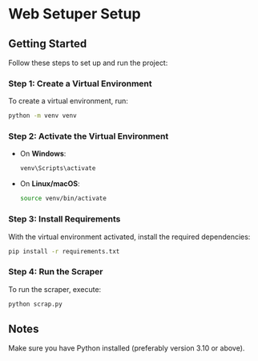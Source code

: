 # Web Setuper Setup

## Getting Started

Follow these steps to set up and run the project:

### Step 1: Create a Virtual Environment

To create a virtual environment, run:

```sh
python -m venv venv
```

### Step 2: Activate the Virtual Environment

- On **Windows**:
  ```sh
  venv\Scripts\activate
  ```
- On **Linux/macOS**:
  ```sh
  source venv/bin/activate
  ```

### Step 3: Install Requirements

With the virtual environment activated, install the required dependencies:

```sh
pip install -r requirements.txt
```

### Step 4: Run the Scraper

To run the scraper, execute:

```sh
python scrap.py
```

## Notes

Make sure you have Python installed (preferably version 3.10 or above).

